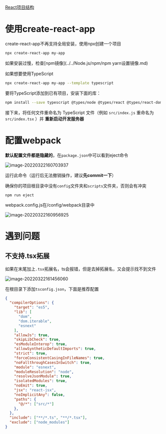 [React项目结构](https://segmentfault.com/a/1190000019759949)

# 使用create-react-app

create-react-app不再支持全局安装，使用npx创建一个项目

```sh
npx create-react-app my-app
```

如果安装过慢，检查[npm镜像](../../Node.js/npm/npm yarn设置镜像.md)

如果想要使用TypeScript

```sh
npx create-react-app my-app --template typescript
```

要将TypeScript添加到已有项目，安装下面的库：

```sh
npm install --save typescript @types/node @types/react @types/react-dom @types/jest
```

接下来，将任何文件重命名为 TypeScript 文件（例如 `src/index.js` 重命名为 `src/index.tsx` ）并 **重新启动开发服务器**

# 配置webpack

**默认配置文件都是隐藏的**，在`package.json`中可以看到eject命令

![image-20220322160703937](http://picgo.chanwe.top/202204121729884.png)

运行此命令（运行后无法撤销操作，建议**先commit一下**）

确保你的项目根目录中没有`config`文件夹和`scripts`文件夹，否则会有冲突

```
npm run eject
```

webpack.config.js在/config/webpack目录中

![image-20220322160956925](http://picgo.chanwe.top/202204121729885.png)

# 遇到问题

## 不支持.tsx拓展

如果在末尾加上`.tsx`拓展名，ts会报错，但是去掉拓展名，又会提示找不到文件

![image-20220322161456060](http://picgo.chanwe.top/202204121729886.png)

在根目录下添加`tsconfig.json`，下面是推荐配置

```json
{
  "compilerOptions": {
    "target": "es5",
    "lib": [
      "dom",
      "dom.iterable",
      "esnext"
    ],
    "allowJs": true,
    "skipLibCheck": true,
    "esModuleInterop": true,
    "allowSyntheticDefaultImports": true,
    "strict": true,
    "forceConsistentCasingInFileNames": true,
    "noFallthroughCasesInSwitch": true,
    "module": "esnext",
    "moduleResolution": "node",
    "resolveJsonModule": true,
    "isolatedModules": true,
    "noEmit": true,
    "jsx": "react-jsx",
    "noImplicitAny": false,
    "paths": {
      "@/*": ["src/*"]
    },
  },
  "include": ["**/*.ts", "**/*.tsx"],
  "exclude": ["node_modules"]
}
```